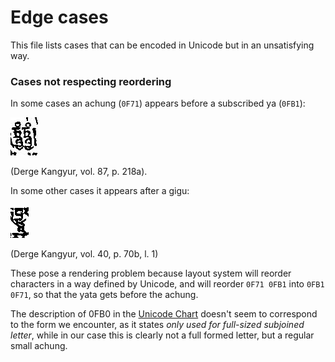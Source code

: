 # Edge cases

This file lists cases that can be encoded in Unicode but in an unsatisfying way.

### Cases not respecting reordering

In some cases an achung (`0F71`) appears before a subscribed ya (`0FB1`):

![0FB0 0FB1](images/0fb00fb1.png?raw=true)

(Derge Kangyur, vol. 87, p. 218a). 

In some other cases it appears after a gigu:

![gigu achung](images/Kv40p70b.png?raw=true)

(Derge Kangyur, vol. 40, p. 70b, l. 1)

These pose a rendering problem because layout system will reorder characters in a way defined by Unicode, and will reorder `0F71 0FB1` into `0FB1 0F71`, so that the yata gets before the achung. 

The description of 0FB0 in the [Unicode Chart](https://unicode.org/charts/PDF/U0F00.pdf) doesn't seem to correspond to the form we encounter, as it states *only used for full-sized subjoined letter*, while in our case this is clearly not a full formed letter, but a regular small achung.
